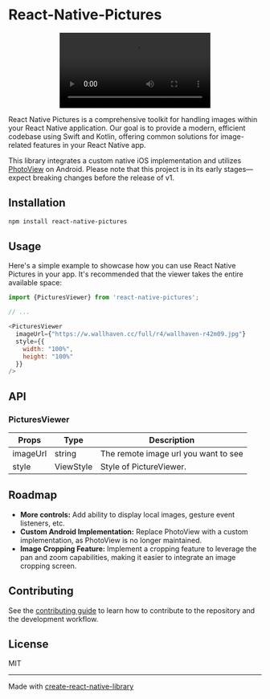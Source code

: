# React-Native-Pictures

<div align="center">
  <video src="https://github.com/PierreCapo/react-native-pictures/assets/26744253/515ab32a-f0a2-4771-ad07-f494eee4e78d"></video>
</div>

React Native Pictures is a comprehensive toolkit for handling images within your React Native application. Our goal is to provide a modern, efficient codebase using Swift and Kotlin, offering common solutions for image-related features in your React Native app.

This library integrates a custom native iOS implementation and utilizes [PhotoView](https://github.com/Baseflow/PhotoView) on Android. Please note that this project is in its early stages—expect breaking changes before the release of v1.

## Installation

```sh
npm install react-native-pictures
```

## Usage

Here's a simple example to showcase how you can use React Native Pictures in your app.
It's recommended that the viewer takes the entire available space:

```js
import {PicturesViewer} from 'react-native-pictures';

// ...

<PicturesViewer
  imageUrl={"https://w.wallhaven.cc/full/r4/wallhaven-r42m09.jpg"}
  style={{
    width: "100%",
    height: "100%"
  }}
/>
```

## API

### PicturesViewer

| Props | Type | Description |
| --- | --- | --- |
| imageUrl | string | The remote image url you want to see |
| style | ViewStyle | Style of PictureViewer.

## Roadmap

- **More controls:** Add ability to display local images, gesture event listeners, etc.
- **Custom Android Implementation:** Replace PhotoView with a custom implementation, as PhotoView is no longer maintained.
- **Image Cropping Feature:** Implement a cropping feature to leverage the pan and zoom capabilities, making it easier to integrate an image cropping screen.


## Contributing

See the [contributing guide](CONTRIBUTING.md) to learn how to contribute to the repository and the development workflow.

## License

MIT

---

Made with [create-react-native-library](https://github.com/callstack/react-native-builder-bob)
